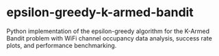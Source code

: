 # epsilon-greedy-k-armed-bandit
Python implementation of the epsilon-greedy algorithm for the K-Armed Bandit problem with WiFi channel occupancy data analysis, success rate plots, and performance benchmarking.
